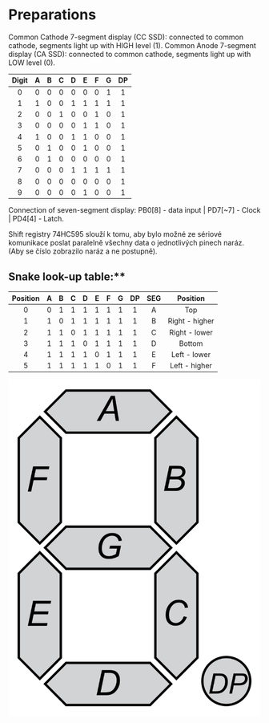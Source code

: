 # Preparations

Common Cathode 7-segment display (CC SSD): connected to common cathode, segments light up with HIGH level (1).
Common Anode 7-segment display (CA SSD): connected to common cathode, segments light up with LOW level (0).

| **Digit** | **A** | **B** | **C** | **D** | **E** | **F** | **G** | **DP** |
| :-: | :-: | :-: | :-: | :-: | :-: | :-: | :-: | :-: |
| 0 | 0 | 0 | 0 | 0 | 0 | 0 | 1 | 1 |
| 1 | 1 | 0 | 0 | 1 | 1 | 1 | 1 | 1 |
| 2 | 0 | 0 | 1 | 0 | 0 | 1 | 0 | 1 |
| 3 | 0 | 0 | 0 | 0 | 1 | 1 | 0 | 1 |
| 4 | 1 | 0 | 0 | 1 | 1 | 0 | 0 | 1 |
| 5 | 0 | 1 | 0 | 0 | 1 | 0 | 0 | 1 |
| 6 | 0 | 1 | 0 | 0 | 0 | 0 | 0 | 1 |
| 7 | 0 | 0 | 0 | 1 | 1 | 1 | 1 | 1 |
| 8 | 0 | 0 | 0 | 0 | 0 | 0 | 0 | 1 |
| 9 | 0 | 0 | 0 | 0 | 1 | 0 | 0 | 1 |

Connection of seven-segment display: PB0[8] - data input | PD7[~7] - Clock | PD4[4] - Latch.

Shift registry 74HC595 slouží k tomu, aby bylo možné ze sériové komunikace poslat paralelně všechny data o jednotlivých pinech naráz. (Aby se číslo zobrazilo naráz a ne postupně).

 ## Snake look-up table:**

| **Position** | **A** | **B** | **C** | **D** | **E** | **F** | **G** | **DP** | **SEG** | **Position** |
| :-: | :-: | :-: | :-: | :-: | :-: | :-: | :-: | :-: | :-:| :-: |
| 0 | 0 | 1 | 1 | 1 | 1 | 1 | 1 | 1 | A | Top |
| 1 | 1 | 0 | 1 | 1 | 1 | 1 | 1 | 1 | B | Right - higher |
| 2 | 1 | 1 | 0 | 1 | 1 | 1 | 1 | 1 | C | Right - lower |
| 3 | 1 | 1 | 1 | 0 | 1 | 1 | 1 | 1 | D | Bottom |
| 4 | 1 | 1 | 1 | 1 | 0 | 1 | 1 | 1 | E | Left - lower |
| 5 | 1 | 1 | 1 | 1 | 1 | 0 | 1 | 1 | F | Left - higher |


![7_seg_disp_labeled](../../Screens/7_Segment_Display_with_Labeled_Segments.svg)


